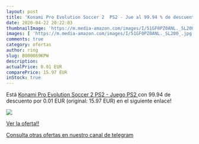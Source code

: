 ```yaml
---
layout: post
title: 'Konami Pro Evolution Soccer 2  PS2 - Jue al 99.94 % de descuento'
date: 2020-04-22 20:22:03
thumbnailImage: 'https://m.media-amazon.com/images/I/51GF0PZ0ANL._SL200_.jpg'
images: [ 'https://m.media-amazon.com/images/I/51GF0PZ0ANL._SL200_.jpg' ]
comments: true
category: ofertas
author: ring
slug: B000069KPW
description:
actualPrice: 0.01 EUR
comparePrice: 15.97 EUR
inStock: true
---
```


Está [Konami Pro Evolution Soccer 2  PS2 - Juego  PS2 ](https://www.amazon.com/dp/B000069KPW/?tag=redken08-20) con 99.94 de descuento por 0.01 EUR (original: 15.97 EUR) en el siguiente enlace!

[![](https://m.media-amazon.com/images/I/51GF0PZ0ANL._SL200_.jpg)](https://www.amazon.com/dp/B000069KPW/?tag=redken08-20)

[Ver la oferta!!](https://www.amazon.com/dp/B000069KPW/?tag=redken08-20)

[Consulta otras ofertas en nuestro canal de telegram](https://t.me/s/ofertas25)

